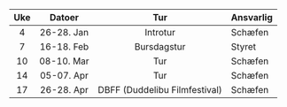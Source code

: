 
| Uke |   Datoer   |              Tur              | Ansvarlig |
| :-: | :--------: | :---------------------------: | --------- |
|  4  | 26-28. Jan |           Introtur            | Schæfen   |
|  7  | 16-18. Feb |          Bursdagstur          | Styret    |
| 10  | 08-10. Mar |              Tur              | Schæfen   |
| 14  | 05-07. Apr |              Tur              | Schæfen   |
| 17  | 26-28. Apr | DBFF (Duddelibu Filmfestival) | Schæfen   |